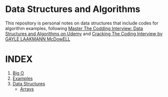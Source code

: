 # Data Structures and Algorithms
This repository is personal notes on data structures that include codes for algorithm examples, following [Master The Codding Interview: Data Structures and Algorithms on Udemy](https://www.udemy.com/course/master-the-coding-interview-data-structures-algorithms/) and [Cracking The Coding Interview by GAYLE LAAKMANN McDowELL](https://www.amazon.co.uk/Cracking-Coding-Interview-Programming-Questions/dp/098478280X)

# INDEX

1. [Big O](https://github.com/MertTheGreat/data-structures-and-algorithms/blob/master/Big%20O/Big%20O.md)
2. [Examples](https://github.com/MertTheGreat/data-structures-and-algorithms/tree/master/Examples)
3. [Data Structures](https://github.com/MertTheGreat/data-structures-and-algorithms/blob/master/Data%20Structures/Data%20Structures.md)
    * [Arrays](https://github.com/MertTheGreat/data-structures-and-algorithms/tree/master/Data%20Structures/Arrays)
